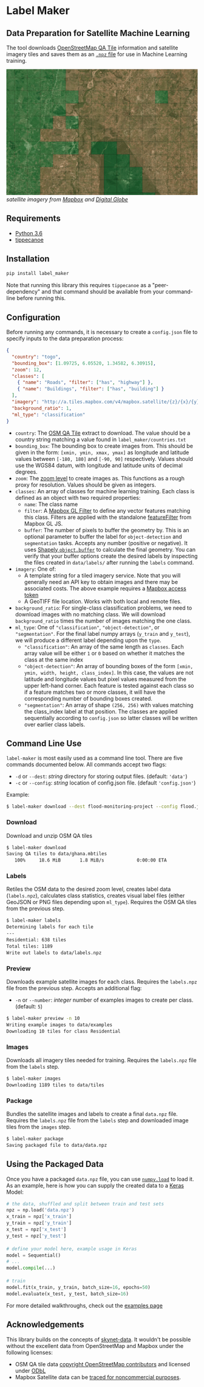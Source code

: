 # Label Maker
## Data Preparation for Satellite Machine Learning

The tool downloads [OpenStreetMap QA Tile]((https://osmlab.github.io/osm-qa-tiles/)) information and satellite imagery tiles and saves them as an [`.npz` file](https://docs.scipy.org/doc/numpy/reference/generated/numpy.savez.html) for use in Machine Learning training.

![example classification image overlaid over satellite imagery](examples/images/classification.png)
_satellite imagery from [Mapbox](https://www.mapbox.com/) and [Digital Globe](https://www.digitalglobe.com/)_

## Requirements
- [Python 3.6](https://www.python.org/)
- [tippecanoe](https://github.com/mapbox/tippecanoe)

## Installation

```bash
pip install label_maker
```

Note that running this library this requires `tippecanoe` as a "peer-dependency" and that command should be available from your command-line before running this.

## Configuration

Before running any commands, it is necessary to create a `config.json` file to specify inputs to the data preparation process:

```json
{
  "country": "togo",
  "bounding_box": [1.09725, 6.05520, 1.34582, 6.30915],
  "zoom": 12,
  "classes": [
    { "name": "Roads", "filter": ["has", "highway"] },
    { "name": "Buildings", "filter": ["has", "building"] }
  ],
  "imagery": "http://a.tiles.mapbox.com/v4/mapbox.satellite/{z}/{x}/{y}.jpg?access_token=ACCESS_TOKEN",
  "background_ratio": 1,
  "ml_type": "classification"
}
```

- `country`: The [OSM QA Tile](https://osmlab.github.io/osm-qa-tiles/) extract to download. The value should be a country string matching a value found in `label_maker/countries.txt`
- `bounding_box`: The bounding box to create images from. This should be given in the form: `[xmin, ymin, xmax, ymax]` as longitude and latitude values between `[-180, 180]` and `[-90, 90]` respectively. Values should use the WGS84 datum, with longitude and latitude units of decimal degrees.
- `zoom`: The [zoom level](http://wiki.openstreetmap.org/wiki/Zoom_levels) to create images as. This functions as a rough proxy for resolution. Values should be given as integers.
- `classes`: An array of classes for machine learning training. Each class is defined as an object with two required properties:
  - `name`: The class name
  - `filter`: A [Mapbox GL Filter](https://www.mapbox.com/mapbox-gl-js/style-spec#other-filter) to define any vector features matching this class. Filters are applied with the standalone [featureFilter](https://github.com/mapbox/mapbox-gl-js/tree/master/src/style-spec/feature_filter) from Mapbox GL JS.
  - `buffer`: The number of pixels to buffer the geometry by. This is an optional parameter to buffer the label for `object-detection` and `segmentation` tasks. Accepts any number (positive or negative). It uses [Shapely `object.buffer`](https://shapely.readthedocs.io/en/latest/manual.html#object.buffer) to calculate the final geometry. You can verify that your buffer options create the desired labels by inspecting the files created in `data/labels/` after running the `labels` command.
- `imagery`: One of:
  - A template string for a tiled imagery service. Note that you will generally need an API key to obtain images and there may be associated costs. The above example requires a [Mapbox access token](https://www.mapbox.com/help/how-access-tokens-work/)
  - A GeoTIFF file location. Works with both local and remote files.
- `background_ratio`: For single-class classification problems, we need to download images with no matching class. We will download `background_ratio` times the number of images matching the one class.
- `ml_type`: One of `"classification"`, `"object-detection"`, or `"segmentation"`. For the final label numpy arrays (`y_train` and `y_test`), we will produce a different label depending upon the `type`.
  - `"classification"`: An array of the same length as `classes`. Each array value will be either `1` or `0` based on whether it matches the class at the same index
  - `"object-detection"`: An array of bounding boxes of the form `[xmin, ymin, width, height, class_index]`. In this case, the values are not latitude and longitude values but pixel values measured from the upper left-hand corner. Each feature is tested against each class so if a feature matches two or more classes, it will have the corresponding number of bounding boxes created.
  - `"segmentation"`: An array of shape `(256, 256)` with values matching the class_index label at that position. The classes are applied sequentially according to `config.json` so latter classes will be written over earlier class labels.

## Command Line Use

`label-maker` is most easily used as a command line tool. There are five commands documented below. All commands accept two flags:
- `-d` or `--dest`: _string_ directory for storing output files. (default: `'data'`)
- `-c` or `--config`: _string_ location of config.json file. (default `'config.json'`)

Example:
```bash
$ label-maker download --dest flood-monitoring-project --config flood.json
```

### Download

Download and unzip OSM QA tiles

```bash
$ label-maker download
Saving QA tiles to data/ghana.mbtiles
   100%     18.6 MiB       1.8 MiB/s            0:00:00 ETA
```

### Labels

Retiles the OSM data to the desired zoom level, creates label data (`labels.npz`), calculates class statistics, creates visual label files (either GeoJSON or PNG files depending upon `ml_type`). Requires the OSM QA tiles from the previous step.

```bash
$ label-maker labels
Determining labels for each tile
---
Residential: 638 tiles
Total tiles: 1189
Write out labels to data/labels.npz
```

### Preview

Downloads example satellite images for each class. Requires the `labels.npz` file from the previous step. Accepts an additional flag:
- `-n` or `--number`: _integer_ number of examples images to create per class. (default: `5`)

```bash
$ label-maker preview -n 10
Writing example images to data/examples
Downloading 10 tiles for class Residential
```

### Images

Downloads all imagery tiles needed for training. Requires the `labels.npz` file from the `labels` step.

```bash
$ label-maker images
Downloading 1189 tiles to data/tiles
```

### Package

Bundles the satellite images and labels to create a final `data.npz` file. Requires the `labels.npz` file from the `labels` step and downloaded image tiles from the `images` step.

```bash
$ label-maker package
Saving packaged file to data/data.npz
```

## Using the Packaged Data

Once you have a packaged `data.npz` file, you can use [`numpy.load`](https://docs.scipy.org/doc/numpy/reference/generated/numpy.load.html) to load it. As an example, here is how you can supply the created data to a [Keras](https://keras.io) Model:

```python
# the data, shuffled and split between train and test sets
npz = np.load('data.npz')
x_train = npz['x_train']
y_train = npz['y_train']
x_test = npz['x_test']
y_test = npz['y_test']

# define your model here, example usage in Keras
model = Sequential()
# ...
model.compile(...)

# train
model.fit(x_train, y_train, batch_size=16, epochs=50)
model.evaluate(x_test, y_test, batch_size=16)
```

For more detailed walkthroughs, check out the [examples page](examples)

## Acknowledgements

This library builds on the concepts of [skynet-data](https://github.com/developmentseed/skynet-data). It wouldn't be possible without the excellent data from OpenStreetMap and Mapbox under the following licenses:
- OSM QA tile data
  [copyright OpenStreetMap contributors](http://www.openstreetmap.org/copyright)
  and licensed under
  [ODbL](http://opendatacommons.org/licenses/odbl/)
- Mapbox Satellite data can be
  [traced for noncommercial purposes](https://www.mapbox.com/tos/#[YmtMIywt]).
